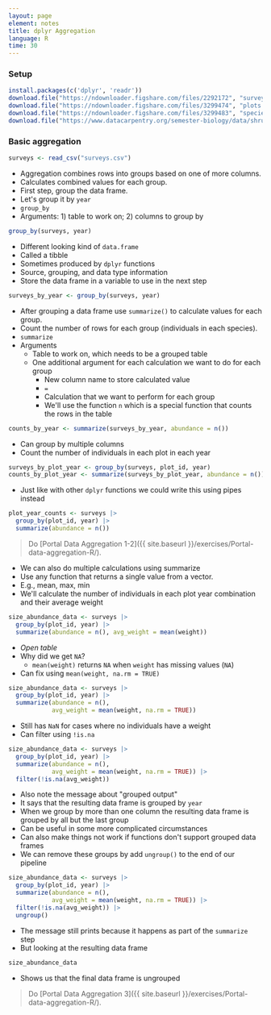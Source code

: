 ```yaml
---
layout: page
element: notes
title: dplyr Aggregation
language: R
time: 30
---
```


### Setup

```r
install.packages(c('dplyr', 'readr'))
download.file("https://ndownloader.figshare.com/files/2292172", "surveys.csv")
download.file("https://ndownloader.figshare.com/files/3299474", "plots.csv")
download.file("https://ndownloader.figshare.com/files/3299483", "species.csv")
download.file("https://www.datacarpentry.org/semester-biology/data/shrub-volume-data.csv", "shrub-volume-data.csv")
```

### Basic aggregation

```r
surveys <- read_csv("surveys.csv")
```

* Aggregation combines rows into groups based on one of more columns.
* Calculates combined values for each group.
* First step, group the data frame.
* Let's group it by `year`
* `group_by`
* Arguments: 1) table to work on; 2) columns to group by 

```r
group_by(surveys, year)
```

* Different looking kind of `data.frame`
* Called a tibble
* Sometimes produced by `dplyr` functions
* Source, grouping, and data type information
* Store the data frame in a variable to use in the next step

```r
surveys_by_year <- group_by(surveys, year)
```

* After grouping a data frame use `summarize()` to calculate values for each group.
* Count the number of rows for each group (individuals in each species).
* `summarize`
* Arguments
  * Table to work on, which needs to be a grouped table
  * One additional argument for each calculation we want to do for each group
    * New column name to store calculated value
    * `=`
    * Calculation that we want to perform for each group
    * We'll use the function `n` which is a special function that counts the rows in the table

```r
counts_by_year <- summarize(surveys_by_year, abundance = n())
```

* Can group by multiple columns
* Count the number of individuals in each plot in each year

```r
surveys_by_plot_year <- group_by(surveys, plot_id, year)
counts_by_plot_year <- summarize(surveys_by_plot_year, abundance = n())
```

* Just like with other `dplyr` functions we could write this using pipes instead

```r
plot_year_counts <- surveys |>
  group_by(plot_id, year) |>
  summarize(abundance = n())
```

> Do [Portal Data Aggregation 1-2]({{ site.baseurl }}/exercises/Portal-data-aggregation-R/).


* We can also do multiple calculations using summarize
* Use any function that returns a single value from a vector.
* E.g., mean, max, min
* We'll calculate the number of individuals in each plot year combination and their average weight

```r
size_abundance_data <- surveys |>
  group_by(plot_id, year) |>
  summarize(abundance = n(), avg_weight = mean(weight))
```

* *Open table*
* Why did we get `NA`?
    * `mean(weight)` returns `NA` when `weight` has missing values (`NA`)
* Can fix using `mean(weight, na.rm = TRUE)`

```r
size_abundance_data <- surveys |>
  group_by(plot_id, year) |>
  summarize(abundance = n(),
            avg_weight = mean(weight, na.rm = TRUE))
```

* Still has `NaN` for cases where no individuals have a weight
* Can filter using `!is.na`

```r
size_abundance_data <- surveys |>
  group_by(plot_id, year) |>
  summarize(abundance = n(),
            avg_weight = mean(weight, na.rm = TRUE)) |>
  filter(!is.na(avg_weight))
```

* Also note the message about "grouped output"
* It says that the resulting data frame is grouped by `year`
* When we group by more than one column the resulting data frame is grouped by all but the last group
* Can be useful in some more complicated circumstances
* Can also make things not work if functions don't support grouped data frames
* We can remove these groups by add `ungroup()` to the end of our pipeline

```r
size_abundance_data <- surveys |>
  group_by(plot_id, year) |>
  summarize(abundance = n(),
            avg_weight = mean(weight, na.rm = TRUE)) |>
  filter(!is.na(avg_weight)) |>
  ungroup()
```

* The message still prints because it happens as part of the `summarize` step
* But looking at the resulting data frame

```r
size_abundance_data
```

* Shows us that the final data frame is ungrouped

> Do [Portal Data Aggregation 3]({{ site.baseurl }}/exercises/Portal-data-aggregation-R/).
